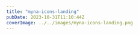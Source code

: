 ```yaml
---
title: "myna-icons-landing"
pubDate: 2023-10-31T11:10:44Z
coverImage: ../../images/myna-icons-landing.png
---
```

